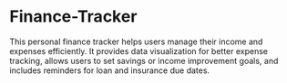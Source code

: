 # Finance-Tracker
This personal finance tracker helps users manage their income and expenses efficiently. It provides data visualization for better expense tracking, allows users to set savings or income improvement goals, and includes reminders for loan and insurance due dates.
